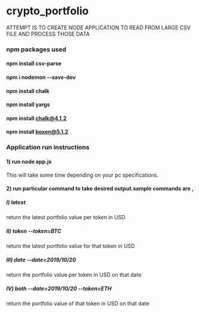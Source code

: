 # crypto_portfolio

ATTEMPT IS TO CREATE NODE APPLICATION TO READ FROM LARGE CSV FILE AND PROCESS THOSE DATA

### npm packages used

#### npm install csv-parse

#### npm i nodemon --save-dev

#### npm install chalk

#### npm install yargs

#### npm install chalk@4.1.2

#### npm install boxen@5.1.2

### Application run instructions

#### 1) run node app.js

This will take some time depending on your pc specifications.

#### 2) run particular command to take desired output.sample commands are ,

##### I) latest

return the latest portfolio value per token in USD

##### II) token --token=BTC

return the latest portfolio value for that token in USD

##### III) date --date=2019/10/20

return the portfolio value per token in USD on that date

##### IV) both --date=2019/10/20 --token=ETH

return the portfolio value of that token in USD on that date
